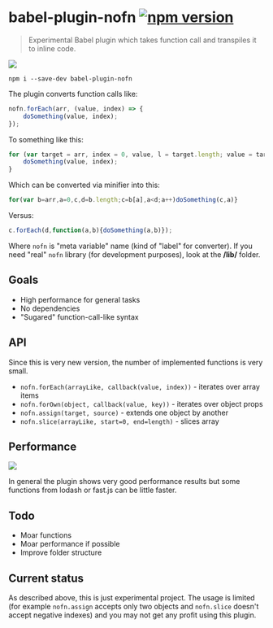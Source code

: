# babel-plugin-nofn [![npm version](https://badge.fury.io/js/babel-plugin-nofn.svg)](https://badge.fury.io/js/babel-plugin-nofn)

> Experimental Babel plugin which takes function call and transpiles it to inline code.

![](http://risovach.ru/thumb/upload/240c240/2012/12/generator/chyo_7217242_orig_.jpeg)

```
npm i --save-dev babel-plugin-nofn
```

The plugin converts function calls like:

```js
nofn.forEach(arr, (value, index) => {
	doSomething(value, index);
});
```

To something like this:
```js
for (var target = arr, index = 0, value, l = target.length; value = target[index], index < l; index++) {
	doSomething(value, index);
}
```

Which can be converted via minifier into this:
```js
for(var b=arr,a=0,c,d=b.length;c=b[a],a<d;a++)doSomething(c,a)}
```

Versus:
```js
c.forEach(d,function(a,b){doSomething(a,b)});
```

Where ``nofn`` is "meta variable" name (kind of "label" for converter). If you need "real" ``nofn`` library (for development purposes), look at the **/lib/** folder.


## Goals
- High performance for general tasks
- No dependencies
- "Sugared" function-call-like syntax

## API
Since this is very new version, the number of implemented functions is very small.
- ``nofn.forEach(arrayLike, callback(value, index))`` - iterates over array items
- ``nofn.forOwn(object, callback(value, key))`` - iterates over object props
- ``nofn.assign(target, source)`` - extends one object by another
- ``nofn.slice(arrayLike, start=0, end=length)`` - slices array

## Performance
![](http://i.imgur.com/EOUAIgQ.png)

In general the plugin shows very good performance results but some functions from lodash or fast.js can be little faster.

## Todo
- Moar functions
- Moar performance if possible
- Improve folder structure

## Current status
As described above, this is just experimental project. The usage is limited (for example ``nofn.assign`` accepts only two objects and ``nofn.slice`` doesn't accept negative indexes) and you may not get any profit using this plugin.
